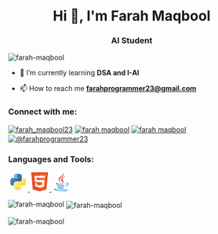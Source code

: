 <h1 align="center">Hi 👋, I'm Farah Maqbool</h1>
<h3 align="center">AI Student</h3>
<img="right" alt="coding" width="400" src="https://www.sciencenews.org/article/chatgpt-ai-artificial-intelligence-education-cheating-accuracy
">
<p align="left"> <img src="https://komarev.com/ghpvc/?username=farah-maqbool&label=Profile%20views&color=0e75b6&style=flat" alt="farah-maqbool" /> </p>

- 🌱 I’m currently learning **DSA and I-AI**

- 📫 How to reach me **farahprogrammer23@gmail.com**

<h3 align="left">Connect with me:</h3>
<p align="left">
<a href="https://twitter.com/farah_maqbool23" target="blank"><img align="center" src="https://raw.githubusercontent.com/rahuldkjain/github-profile-readme-generator/master/src/images/icons/Social/twitter.svg" alt="farah_maqbool23" height="30" width="40" /></a>
<a href="https://linkedin.com/in/farah maqbool" target="blank"><img align="center" src="https://raw.githubusercontent.com/rahuldkjain/github-profile-readme-generator/master/src/images/icons/Social/linked-in-alt.svg" alt="farah maqbool" height="30" width="40" /></a>
<a href="https://fb.com/farah maqbool" target="blank"><img align="center" src="https://raw.githubusercontent.com/rahuldkjain/github-profile-readme-generator/master/src/images/icons/Social/facebook.svg" alt="farah maqbool" height="30" width="40" /></a>
<a href="https://medium.com/@farahprogrammer23" target="blank"><img align="center" src="https://raw.githubusercontent.com/rahuldkjain/github-profile-readme-generator/master/src/images/icons/Social/medium.svg" alt="@farahprogrammer23" height="30" width="40" /></a>
</p>

<h3 align="left">Languages and Tools:</h3>
<p align="left">
    <a href="https://www.python.org" target="_blank" rel="noreferrer">
        <img src="https://raw.githubusercontent.com/devicons/devicon/master/icons/python/python-original.svg" alt="Python" width="40" height="40"/>
    </a>
    <a href="https://www.w3.org/html/" target="_blank" rel="noreferrer">
        <img src="https://raw.githubusercontent.com/devicons/devicon/master/icons/html5/html5-original.svg" alt="HTML5" width="40" height="40"/>
    </a>
    <a href="https://www.java.com" target="_blank" rel="noreferrer">
        <img src="https://raw.githubusercontent.com/devicons/devicon/master/icons/java/java-original.svg" alt="Java" width="40" height="40"/>
    </a>
</p>

<p><img align="left" src="https://github-readme-stats.vercel.app/api/top-langs?username=farah-maqbool&show_icons=true&locale=en&layout=compact" alt="farah-maqbool" /></p>

<p>&nbsp;<img align="center" src="https://github-readme-stats.vercel.app/api?username=farah-maqbool&show_icons=true&locale=en" alt="farah-maqbool" /></p>

<p><img align="center" src="https://github-readme-streak-stats.herokuapp.com/?user=farah-maqbool&" alt="farah-maqbool" /></p>


